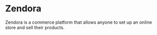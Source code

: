 # Zendora
Zendora is a commerce platform that allows anyone to set up an online store and sell their products.
